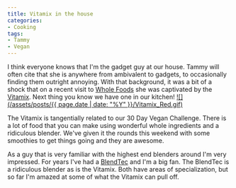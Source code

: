 ```yaml
---
title: Vitamix in the house
categories:
- Cooking
tags:
- Tammy
- Vegan
---
```


I think everyone knows that I'm the gadget guy at our house. Tammy will often cite that she is anywhere from ambivalent to gadgets, to occasionally finding them outright annoying. With that background, it was a bit of a shock that on a recent visit to [Whole Foods](http://www.wholefoodsmarket.com/) she was captivated by the [Vitamix](http://vitamix.com/). Next thing you know we have one in our kitchen!
[![](/assets/posts/{{ page.date | date: "%Y" }}/Vitamix_Red.gif)](http://vitamix.com/)

The Vitamix is tangentially related to our 30 Day Vegan Challenge. There is a lot of food that you can make using wonderful whole ingredients and a ridiculous blender. We've given it the rounds this weekend with some smoothies to get things going and they are awesome.

As a guy that is very familiar with the highest end blenders around I'm very impressed. For years I've had a [BlendTec](http://www.blendtec.com/) and I'm a big fan. The BlendTec is a ridiculous blender as is the Vitamix. Both have areas of specialization, but so far I'm amazed at some of what the Vitamix can pull off.
